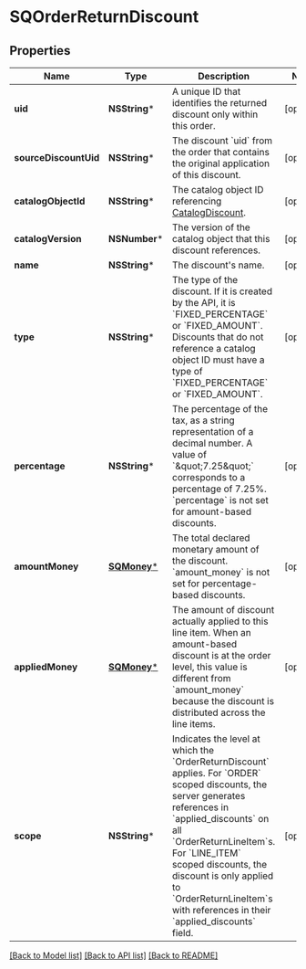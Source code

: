 # SQOrderReturnDiscount

## Properties
Name | Type | Description | Notes
------------ | ------------- | ------------- | -------------
**uid** | **NSString*** | A unique ID that identifies the returned discount only within this order. | [optional] 
**sourceDiscountUid** | **NSString*** | The discount &#x60;uid&#x60; from the order that contains the original application of this discount. | [optional] 
**catalogObjectId** | **NSString*** | The catalog object ID referencing [CatalogDiscount](https://developer.squareup.com/reference/square_2023-10-18/objects/CatalogDiscount). | [optional] 
**catalogVersion** | **NSNumber*** | The version of the catalog object that this discount references. | [optional] 
**name** | **NSString*** | The discount&#39;s name. | [optional] 
**type** | **NSString*** | The type of the discount. If it is created by the API, it is &#x60;FIXED_PERCENTAGE&#x60; or &#x60;FIXED_AMOUNT&#x60;.  Discounts that do not reference a catalog object ID must have a type of &#x60;FIXED_PERCENTAGE&#x60; or &#x60;FIXED_AMOUNT&#x60;. | [optional] 
**percentage** | **NSString*** | The percentage of the tax, as a string representation of a decimal number. A value of &#x60;\&quot;7.25\&quot;&#x60; corresponds to a percentage of 7.25%.  &#x60;percentage&#x60; is not set for amount-based discounts. | [optional] 
**amountMoney** | [**SQMoney***](SQMoney.md) | The total declared monetary amount of the discount.  &#x60;amount_money&#x60; is not set for percentage-based discounts. | [optional] 
**appliedMoney** | [**SQMoney***](SQMoney.md) | The amount of discount actually applied to this line item. When an amount-based discount is at the order level, this value is different from &#x60;amount_money&#x60; because the discount is distributed across the line items. | [optional] 
**scope** | **NSString*** | Indicates the level at which the &#x60;OrderReturnDiscount&#x60; applies. For &#x60;ORDER&#x60; scoped discounts, the server generates references in &#x60;applied_discounts&#x60; on all &#x60;OrderReturnLineItem&#x60;s. For &#x60;LINE_ITEM&#x60; scoped discounts, the discount is only applied to &#x60;OrderReturnLineItem&#x60;s with references in their &#x60;applied_discounts&#x60; field. | [optional] 

[[Back to Model list]](../README.md#documentation-for-models) [[Back to API list]](../README.md#documentation-for-api-endpoints) [[Back to README]](../README.md)


